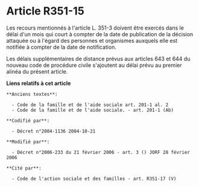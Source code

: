 # Article R351-15

Les recours mentionnés à l'article L. 351-3 doivent être exercés dans le délai d'un mois qui court à compter de la date de
publication de la décision attaquée ou à l'égard des personnes et organismes auxquels elle est notifiée à compter de la date
de notification.

Les délais supplémentaires de distance prévus aux articles 643 et 644 du nouveau code de procédure civile s'ajoutent au délai
prévu au premier alinéa du présent article.

**Liens relatifs à cet article**

	**Anciens textes**:

	  - Code de la famille et de l'aide sociale art. 201-1 al. 2
	  - Code de la famille et de l'aide sociale. - art. 201-1 (Ab)

	**Codifié par**:

	  - Décret n°2004-1136 2004-10-21

	**Modifié par**:

	  - Décret n°2006-233 du 21 février 2006 - art. 3 () JORF 28 février 2006

	**Cité par**:

	  - Code de l'action sociale et des familles - art. R351-17 (V)
